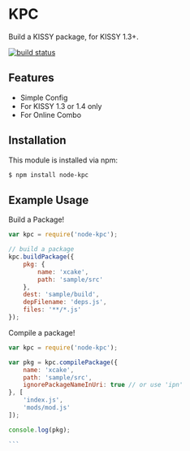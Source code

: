 # KPC

Build a KISSY package, for KISSY 1.3+.

[![build status](https://secure.travis-ci.org/abc-team/node-kpc.png)](http://travis-ci.org/abc-team/node-kpc)

## Features

- Simple Config
- For KISSY 1.3 or 1.4 only
- For Online Combo

## Installation

This module is installed via npm:

``` bash
$ npm install node-kpc
```

## Example Usage


Build a Package!

``` js
var kpc = require('node-kpc');

// build a package
kpc.buildPackage({
    pkg: {
        name: 'xcake',
        path: 'sample/src'
    },
    dest: 'sample/build',
    depFilename: 'deps.js',
    files: '**/*.js'
});

```


Compile a package!

````js
var kpc = require('node-kpc');

var pkg = kpc.compilePackage({
    name: 'xcake',
    path: 'sample/src',
    ignorePackageNameInUri: true // or use 'ipn'
}, [
    'index.js',
    'mods/mod.js'
]);

console.log(pkg);

```
